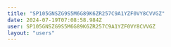 ```yaml
---
title: "SP105GNSZG9S5M6G89K6ZR257C9A1YZF0VY8CVVGZ"
date: 2024-07-19T07:08:58.984Z
user: SP105GNSZG9S5M6G89K6ZR257C9A1YZF0VY8CVVGZ
layout: "users"
---
```

    